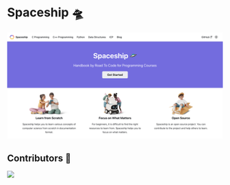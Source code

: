 # Spaceship 🛸

<img src="./static/img/homepage_screenshot.png?id=1" />

## Contributors 🫶

<a href="https://github.com/roadtocode4u/spaceship/graphs/contributors" target="_blank">
  <img src="https://contrib.rocks/image?repo=roadtocode4u/spaceship" />
</a>
